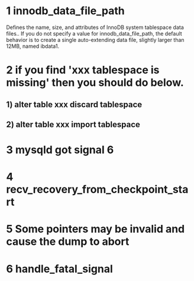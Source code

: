 # 1 innodb_data_file_path
Defines the name, size, and attributes of InnoDB system tablespace data files.. If you do not specify a value for innodb_data_file_path, the default behavior is to create a single auto-extending
data file, slightly larger than 12MB, named ibdata1.
# 2 if you find 'xxx tablespace is missing' then you should do below.

## 1) alter table xxx discard tablespace

## 2) alter table xxx import tablespace

# 3 mysqld got signal 6

# 4 recv_recovery_from_checkpoint_start
# 5 Some pointers may be invalid and cause the dump to abort
# 6 handle_fatal_signal